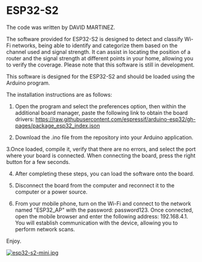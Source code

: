 # ESP32-S2
The code was written by DAVID MARTINEZ.

The software provided for ESP32-S2 is designed to detect and classify Wi-Fi networks, being able to identify and categorize them based on the channel used and signal strength. It can assist in locating the position of a router and the signal strength at different points in your home, allowing you to verify the coverage. Please note that this software is still in development.

This software is designed for the ESP32-S2 and should be loaded using the Arduino program. 

The installation instructions are as follows:

1. Open the program and select the preferences option, then within the additional board manager, paste the following link to obtain the board drivers:
https://raw.githubusercontent.com/espressif/arduino-esp32/gh-pages/package_esp32_index.json

2. Download the .ino file from the repository into your Arduino application.

3.Once loaded, compile it, verify that there are no errors, and select the port where your board is connected. When connecting the board, press the right button for a few seconds.

4. After completing these steps, you can load the software onto the board.

5. Disconnect the board from the computer and reconnect it to the computer or a power source.

6. From your mobile phone, turn on the Wi-Fi and connect to the network named "ESP32_AP" with the password: password123. Once connected, open the mobile browser and enter the following address: 192.168.4.1. You will establish communication with the device, allowing you to perform network scans.

Enjoy.

[![esp32-s2-mini.jpg](https://i.postimg.cc/wxRQnwHS/esp32-s2-mini.jpg)](https://postimg.cc/ThGbDqK9)
